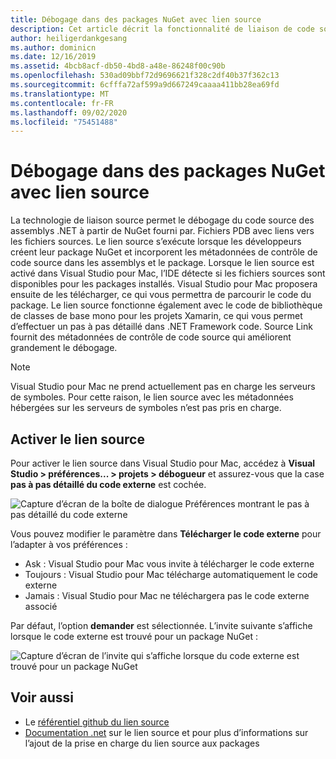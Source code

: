 ```yaml
---
title: Débogage dans des packages NuGet avec lien source
description: Cet article décrit la fonctionnalité de liaison de code source dans Visual Studio pour Mac.
author: heiligerdankgesang
ms.author: dominicn
ms.date: 12/16/2019
ms.assetid: 4bcb8acf-db50-4bd8-a48e-86248f00c90b
ms.openlocfilehash: 530ad09bbf72d9696621f328c2df40b37f362c13
ms.sourcegitcommit: 6cfffa72af599a9d667249caaaa411bb28ea69fd
ms.translationtype: MT
ms.contentlocale: fr-FR
ms.lasthandoff: 09/02/2020
ms.locfileid: "75451488"
---
```

# <a name="debugging-into-nuget-packages-with-source-link"></a>Débogage dans des packages NuGet avec lien source

La technologie de liaison source permet le débogage du code source des assemblys .NET à partir de NuGet fourni par. Fichiers PDB avec liens vers les fichiers sources. Le lien source s’exécute lorsque les développeurs créent leur package NuGet et incorporent les métadonnées de contrôle de code source dans les assemblys et le package. Lorsque le lien source est activé dans Visual Studio pour Mac, l’IDE détecte si les fichiers sources sont disponibles pour les packages installés. Visual Studio pour Mac proposera ensuite de les télécharger, ce qui vous permettra de parcourir le code du package. Le lien source fonctionne également avec le code de bibliothèque de classes de base mono pour les projets Xamarin, ce qui vous permet d’effectuer un pas à pas détaillé dans .NET Framework code. Source Link fournit des métadonnées de contrôle de code source qui améliorent grandement le débogage.

> [!NOTE]
> Visual Studio pour Mac ne prend actuellement pas en charge les serveurs de symboles. Pour cette raison, le lien source avec les métadonnées hébergées sur les serveurs de symboles n’est pas pris en charge.

## <a name="enable-source-link"></a>Activer le lien source

Pour activer le lien source dans Visual Studio pour Mac, accédez à **Visual Studio > préférences... > projets > débogueur** et assurez-vous que la case **pas à pas détaillé du code externe** est cochée.

![Capture d’écran de la boîte de dialogue Préférences montrant le pas à pas détaillé du code externe](media/source-link1.png)

Vous pouvez modifier le paramètre dans **Télécharger le code externe** pour l’adapter à vos préférences :
* Ask : Visual Studio pour Mac vous invite à télécharger le code externe
* Toujours : Visual Studio pour Mac télécharge automatiquement le code externe
* Jamais : Visual Studio pour Mac ne téléchargera pas le code externe associé

Par défaut, l’option **demander** est sélectionnée. L’invite suivante s’affiche lorsque le code externe est trouvé pour un package NuGet :

![Capture d’écran de l’invite qui s’affiche lorsque du code externe est trouvé pour un package NuGet](media/source-link2.png)


## <a name="see-also"></a>Voir aussi

- Le [référentiel github du lien source](https://github.com/dotnet/sourcelink/blob/master/README.md)
- [Documentation .net](https://docs.microsoft.com/dotnet/standard/library-guidance/sourcelink) sur le lien source et pour plus d’informations sur l’ajout de la prise en charge du lien source aux packages
